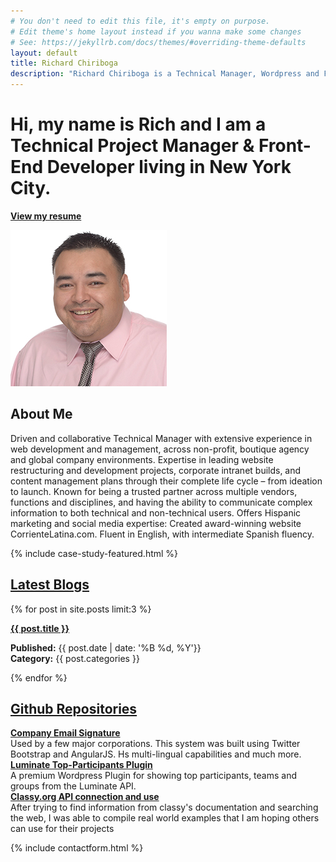 ```yaml
---
# You don't need to edit this file, it's empty on purpose.
# Edit theme's home layout instead if you wanna make some changes
# See: https://jekyllrb.com/docs/themes/#overriding-theme-defaults
layout: default
title: Richard Chiriboga
description: "Richard Chiriboga is a Technical Manager, Wordpress and Front-End Developer based out of New York City."
---
```

<div class="jumbotron">
  <div class="container text-center">
    <h1>Hi, my name is Rich and I am a <span>Technical Project Manager</span> &amp; <span>Front-End Developer</span> living in New York City.</h1>
  </div>
</div>




<section class="subtron resume">
  <div class="container">
    <div class="row">
      <div class="col-lg-12 col-md-12 col-sm-12 col-xs-12 text-center">
        <p><a class="btn btn-info btn-lg btn-rc" href="/resume/Richard.Chiriboga.Resume.pdf" target="_blank"><strong>View my resume</strong></a></p>
      </div>
    </div>
  </div>
</section>
<section id="aboutme">
  <div class="container">
    <div class="row">
      <div class="col-lg-5 col-md-4 col-sm-3 col-xs-12">
        <img class="img-responsive img-circle center-block" src="img/richard-chiriboga-250.jpg" alt="Richard Chiriboga">
      </div>
      <div class="col-lg-7 col-md-8 col-sm-9 col-xs-12 bio">
          <h2>About Me</h2>
          <p>Driven and collaborative Technical Manager with extensive experience in web development and management, across non-profit, boutique agency and global company environments. Expertise in leading website restructuring and development projects, corporate intranet builds, and content management plans through their complete life cycle – from ideation to launch. Known for being a trusted partner across multiple vendors, functions and disciplines, and having the ability to communicate complex information to both technical and non-technical users. Offers Hispanic marketing and social media expertise: Created award-winning website CorrienteLatina.com. Fluent in English, with intermediate Spanish fluency.</p>
      </div>
    </div>
  </div>
</section>


{% include case-study-featured.html %}

<section class="bt">
  <div class="container">
    <div class="row">
      <div class="col-lg-12 col-md-12 col-sm-12 col-xs-12">
        <h2><a href="/blog/">Latest Blogs</a></h2>
      </div>
    </div>
    <div class="row">
      {% for post in site.posts limit:3 %}
        <div class="col-lg-4 col-md-4 col-sm-4 col-xs-12">
          <article class="well well-sm">
            <p><a href="{{ site.baseurl }}{{ post.url }}"><strong>{{ post.title }}</strong></a></p>
            <div class="entry">
              <p><strong>Published:</strong> {{ post.date | date: '%B %d, %Y'}}<br/><strong>Category:</strong> {{ post.categories }}</p>
            </div>
          </article>
        </div>
      {% endfor %}
    </div>
  </div>
</section>

<section class="bt">
  <div class="container">
    <div class="row">
      <div class="col-lg-12 col-md-12 col-sm-12 col-xs-12">
        <h2><a href="https://github.com/chiriboga">Github Repositories</a></h2>
      </div>
    </div>
    <div class="row">
      <div class="col-lg-4 col-md-4 col-sm-4 col-xs-12">
        <div class="media">
          <div class="media-left hidden-xs">
            <a href="https://github.com/chiriboga/company-email-signature"><i class="fa fa-envelope fa-6" aria-hidden="true"></i></a>
          </div>
          <div class="media-body">
            <a href="https://github.com/chiriboga/company-email-signature"><strong>Company Email Signature</strong></a><br/>Used by a few major corporations. This system was built using Twitter Bootstrap and AngularJS. Hs multi-lingual capabilities and much more.
          </div>
        </div>
      </div>
      <div class="col-lg-4 col-md-4 col-sm-4 col-xs-12">
        <div class="media">
          <div class="media-left hidden-xs">
            <a href="https://github.com/chiriboga/top-participants"><i class="fa fa-wordpress fa-6" aria-hidden="true"></i></a>
          </div>
          <div class="media-body">
            <a href="https://github.com/chiriboga/top-participants"><strong>Luminate Top-Participants Plugin</strong></a><br/>A premium Wordpress Plugin for showing top participants, teams and groups from the Luminate API.
          </div>
        </div>
      </div>
      <div class="col-lg-4 col-md-4 col-sm-4 col-xs-12">
        <div class="media">
          <div class="media-left hidden-xs">
            <a href="https://github.com/chiriboga/classy-org-api-v2"><i class="fa fa-github fa-6" aria-hidden="true"></i></a>
          </div>
          <div class="media-body">
            <a href="https://github.com/chiriboga/classy-org-api-v2"><strong>Classy.org API connection and use</strong></a><br/>After trying to find information from classy's documentation and searching the web, I was able to compile real world examples that I am hoping others can use for their projects
          </div>
        </div>
      </div>
    </div>
  </div>
</section>



{% include contactform.html %}